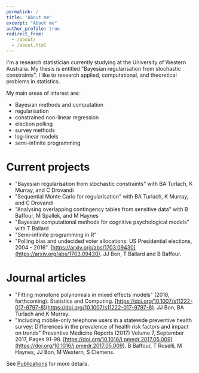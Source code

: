 ```yaml
---
permalink: /
title: "About me"
excerpt: "About me"
author_profile: true
redirect_from: 
  - /about/
  - /about.html
---
```


I'm a research statistician currently studying at the University of Western Australia. My thesis is entitled "Bayesian regularisation from stochastic constraints". I like to research applied, computational, and theoretical problems in statistics. 

My main areas of interest are:
- Bayesian methods and computation
- regularisation
- constrained non-linear regression
- election polling
- survey methods
- log-linear models
- semi-infinite programming

Current projects
=====
* "Bayesian regularisation from stochastic constraints" with BA Turlach, K Murray, and C Drovandi
* "Sequential Monte Carlo for regularisation" with BA Turlach, K Murray, and C Drovandi
* "Analysing overlapping contingency tables from sensitive data" with B Baffour, M Spallek, and M Haynes
* "Bayesian computational methods for cognitive psychological models" with T Ballard
* "Semi-infinite programming in R"
* "Polling bias and undecided voter allocations: US Presidential elections, 2004 - 2016". [https://arxiv.org/abs/1703.09430](https://arxiv.org/abs/1703.09430). JJ Bon, T Ballard and B Baffour.

Journal articles
=====
* "Fitting monotone polynomials in mixed effects models" (2018, forthcoming). Statistics and Computing. [https://doi.org/10.1007/s11222-017-9797-8](https://doi.org/10.1007/s11222-017-9797-8). JJ Bon, BA Turlach and K Murray.
*  "Including mobile-only telephone users in a statewide preventive health survey: Differences in the prevalence of health risk factors and impact on trends" Preventive Medicine Reports (2017) Volume 7, September 2017, Pages 91-98. [https://doi.org/10.1016/j.pmedr.2017.05.009](https://doi.org/10.1016/j.pmedr.2017.05.009). B Baffour, T Roselli, M Haynes, JJ Bon, M Western, S Clemens.

See [Publications](https://bonstats.github.io/publications/) for more details.
